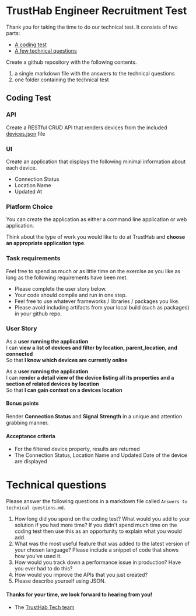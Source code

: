 TrustHab Engineer Recruitment Test
==================================

Thank you for taking the time to do our technical test. It consists of two parts:

* [A coding test](#coding-test)
* [A few technical questions](#technical-questions)

Create a github repository with the following contents.

1. a single markdown file with the answers to the technical questions
2. one folder containing the technical test

## Coding Test

### API

Create a RESTful CRUD API that renders devices from the included
[devices.json](./devices.json) file

### UI

Create an application that displays the following minimal information about each device.

- Connection Status
- Location Name
- Updated At

### Platform Choice

You can create the application as either a command line application or web application.  

Think about the type of work you would like to do at TrustHab and **choose an appropriate application type**.

### Task requirements

Feel free to spend as much or as little time on the exercise as you like as long as the following requirements have been met.  

- Please complete the user story below.
- Your code should compile and run in one step.
- Feel free to use whatever frameworks / libraries / packages you like.
- Please avoid including artifacts from your local build (such as packages) in your github repo.

### User Story

As a **user running the application**  
I can **view a list of devices and filter by location, parent_location, and
connected**  
So that **I know which devices are currently online**

As a **user running the application**  
I can **render a detail view of the device listing all its properties and a section of related devices by location**  
So that **I can gain context on a devices location**

#### Bonus points

Render **Connection Status** and **Signal Strength** in a unique and attention grabbing
manner.

#### Acceptance criteria

- For the filtered device property, results are returned
- The Connection Status, Location Name and Updated Date of the device are displayed

# Technical questions

Please answer the following questions in a markdown file called `Answers to technical questions.md`.

1. How long did you spend on the coding test? What would you add to your
   solution if you had more time? If you didn't spend much time on the coding
   test then use this as an opportunity to explain what you would add.
2. What was the most useful feature that was added to the latest version of your
   chosen language? Please include a snippet of code that shows how you've used
   it.
3. How would you track down a performance issue in production? Have you ever had
   to do this?
4. How would you improve the APIs that you just created?
5. Please describe yourself using JSON.

#### Thanks for your time, we look forward to hearing from you!
- The [TrustHab Tech team](http://github.com/knetikmedia)
